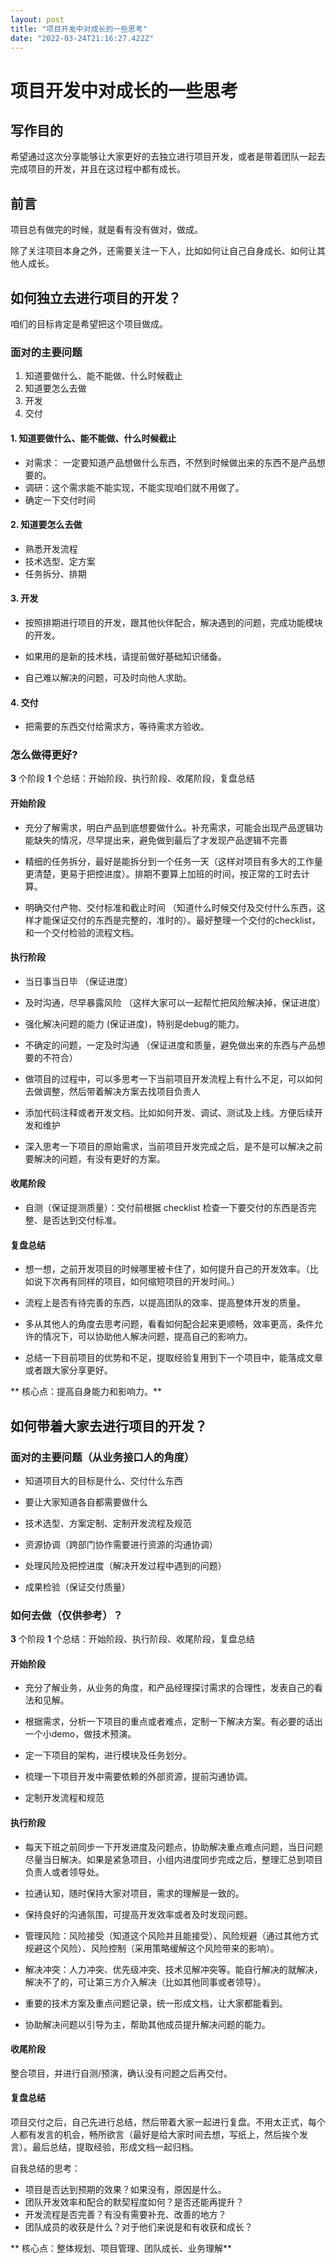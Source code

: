 ```yaml
---
layout: post
title: "项目开发中对成长的一些思考"
date: "2022-03-24T21:16:27.422Z"
---
```

项目开发中对成长的一些思考
=============

写作目的
----

希望通过这次分享能够让大家更好的去独立进行项目开发，或者是带着团队一起去完成项目的开发，并且在这过程中都有成长。

前言
--

项目总有做完的时候，就是看有没有做对，做成。

除了关注项目本身之外，还需要关注一下人，比如如何让自己自身成长、如何让其他人成长。

如何独立去进行项目的开发？
-------------

咱们的目标肯定是希望把这个项目做成。

### 面对的主要问题

1.  知道要做什么、能不能做、什么时候截止
2.  知道要怎么去做
3.  开发
4.  交付

#### 1\. 知道要做什么、能不能做、什么时候截止

*   对需求： 一定要知道产品想做什么东西，不然到时候做出来的东西不是产品想要的。
*   调研：这个需求能不能实现，不能实现咱们就不用做了。
*   确定一下交付时间

#### 2\. 知道要怎么去做

*   熟悉开发流程
*   技术选型、定方案
*   任务拆分、排期

#### 3\. 开发

*   按照排期进行项目的开发，跟其他伙伴配合，解决遇到的问题，完成功能模块的开发。
    
*   如果用的是新的技术栈，请提前做好基础知识储备。
    
*   自己难以解决的问题，可及时向他人求助。
    

#### 4\. 交付

*   把需要的东西交付给需求方，等待需求方验收。

### 怎么做得更好?

**3** 个阶段 **1** 个总结：开始阶段、执行阶段、收尾阶段，复盘总结

#### 开始阶段

*   充分了解需求，明白产品到底想要做什么。补充需求，可能会出现产品逻辑功能缺失的情况，尽早提出来，避免做到最后了才发现产品逻辑不完善
    
*   精细的任务拆分，最好是能拆分到一个任务一天（这样对项目有多大的工作量更清楚，更易于把控进度）。排期不要算上加班的时间，按正常的工时去计算。
    
*   明确交付产物、交付标准和截止时间 （知道什么时候交付及交付什么东西，这样才能保证交付的东西是完整的，准时的）。最好整理一个交付的checklist，和一个交付检验的流程文档。
    

#### 执行阶段

*   当日事当日毕 （保证进度）
    
*   及时沟通，尽早暴露风险 （这样大家可以一起帮忙把风险解决掉，保证进度）
    
*   强化解决问题的能力 (保证进度)，特别是debug的能力。
    
*   不确定的问题，一定及时沟通 （保证进度和质量，避免做出来的东西与产品想要的不符合）
    
*   做项目的过程中，可以多思考一下当前项目开发流程上有什么不足，可以如何去做调整，然后带着解决方案去找项目负责人
    
*   添加代码注释或者开发文档。比如如何开发、调试、测试及上线。方便后续开发和维护
    
*   深入思考一下项目的原始需求，当前项目开发完成之后，是不是可以解决之前要解决的问题，有没有更好的方案。
    

#### 收尾阶段

*   自测（保证提测质量）：交付前根据 checklist 检查一下要交付的东西是否完整、是否达到交付标准。

#### 复盘总结

*   想一想，之前开发项目的时候哪里被卡住了，如何提升自己的开发效率。（比如说下次再有同样的项目，如何缩短项目的开发时间。）
    
*   流程上是否有待完善的东西，以提高团队的效率、提高整体开发的质量。
    
*   多从其他人的角度去思考问题，看看如何配合起来更顺畅，效率更高，条件允许的情况下，可以协助他人解决问题，提高自己的影响力。
    
*   总结一下目前项目的优势和不足，提取经验复用到下一个项目中，能落成文章或者跟大家分享更好。
    

\*\* 核心点：提高自身能力和影响力。\*\*

如何带着大家去进行项目的开发？
---------------

### 面对的主要问题（从业务接口人的角度）

*   知道项目大的目标是什么、交付什么东西
    
*   要让大家知道各自都需要做什么
    
*   技术选型、方案定制、定制开发流程及规范
    
*   资源协调（跨部门协作需要进行资源的沟通协调）
    
*   处理风险及把控进度（解决开发过程中遇到的问题）
    
*   成果检验（保证交付质量）
    

### 如何去做（仅供参考）？

**3** 个阶段 **1** 个总结：开始阶段、执行阶段、收尾阶段，复盘总结

#### 开始阶段

*   充分了解业务，从业务的角度，和产品经理探讨需求的合理性，发表自己的看法和见解。
    
*   根据需求，分析一下项目的重点或者难点，定制一下解决方案。有必要的话出一个小demo，做技术预演。
    
*   定一下项目的架构，进行模块及任务划分。
    
*   梳理一下项目开发中需要依赖的外部资源，提前沟通协调。
    
*   定制开发流程和规范
    

#### 执行阶段

*   每天下班之前同步一下开发进度及问题点，协助解决重点难点问题，当日问题尽量当日解决。如果是紧急项目，小组内进度同步完成之后，整理汇总到项目负责人或者领导处。
    
*   拉通认知，随时保持大家对项目，需求的理解是一致的。
    
*   保持良好的沟通氛围，可提高开发效率或者及时发现问题。
    
*   管理风险：风险接受（知道这个风险并且能接受）、风险规避（通过其他方式规避这个风险）、风险控制（采用策略缓解这个风险带来的影响）。
    
*   解决冲突：人力冲突、优先级冲突、技术见解冲突等。能自行解决的就解决，解决不了的，可让第三方介入解决（比如其他同事或者领导）。
    
*   重要的技术方案及重点问题记录，统一形成文档，让大家都能看到。
    
*   协助解决问题以引导为主，帮助其他成员提升解决问题的能力。
    

#### 收尾阶段

整合项目，并进行自测/预演，确认没有问题之后再交付。

#### 复盘总结

项目交付之后，自己先进行总结，然后带着大家一起进行复盘。不用太正式，每个人都有发言的机会，畅所欲言（最好是给大家时间去想，写纸上，然后挨个发言）。最后总结，提取经验，形成文档一起归档。

自我总结的思考：

*   项目是否达到预期的效果？如果没有，原因是什么。
*   团队开发效率和配合的默契程度如何？是否还能再提升？
*   开发流程是否完善？有没有需要补充、改善的地方？
*   团队成员的收获是什么？对于他们来说是和有收获和成长？

\*\* 核心点：整体规划、项目管理、团队成长、业务理解\*\*